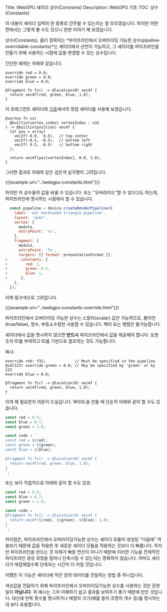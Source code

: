 Title: WebGPU 셰이더 상수(Constants)
Description: WebGPU 기초
TOC: 상수(Constants)

이 내용이 셰이더 입력의 한 종류로 간주될 수 있는지는 잘 모르겠습니다. 
하지만 어떤 면에서는 그렇게 볼 수도 있으니 한번 이야기 해 보겠습니다.

상수(Constants), 좀더 정확히는 *파이프라인에서 오버라이딩 가능한 상수(pipeline-overridable constants)*는 셰이더에서 선언이 가능하고, 
그 셰이더를 파이프라인을 만들기 위해 사용하는 시점에 값을 변경할 수 있는 상수입니다.

간단한 예제는 아래와 같습니다.

```wgsl
override red = 0.0;
override green = 0.0;
override blue = 0.0;

@fragment fn fs() -> @location(0) vec4f {
  return vec4f(red, green, blue, 1.0);
}
```

이 프래그먼트 셰이더와 [기초](webgpu-fundamentals.html)에서의 정점 셰이더를 사용해 보겠습니다.

```wgsl
@vertex fn vs(
  @builtin(vertex_index) vertexIndex : u32
) -> @builtin(position) vec4f {
  let pos = array(
    vec2f( 0.0,  0.5),  // top center
    vec2f(-0.5, -0.5),  // bottom left
    vec2f( 0.5, -0.5)   // bottom right
  );

  return vec4f(pos[vertexIndex], 0.0, 1.0);
}
```

그러면 결과로 아래와 같은 검은색 삼각형이 그려집니다.

{{{example url="../webgpu-constants.html"}}}

하지만 저 상수들의 값을 바꿀 수 있습니다. 
또는 "오버라이드"할 수 있다고도 하는데, 파이프라인에 명시하는 시점에서 할 수 있습니다.

```js
  const pipeline = device.createRenderPipeline({
    label: 'our hardcoded triangle pipeline',
    layout: 'auto',
    vertex: {
      module,
      entryPoint: 'vs',
    },
    fragment: {
      module,
      entryPoint: 'fs',
      targets: [{ format: presentationFormat }],
+      constants: {
+        red: 1,
+        green: 0.5,
+        blue: 1,
+      },
    },
  });
```

이제 핑크색으로 그려집니다.

{{{example url="../webgpu-constants-override.html"}}}

파이프라인에서 오버라이딩 가능한 상수는 스칼라(scalar) 값만 가능하므로, 
불리언(true/false), 정수, 부동소수점만 사용할 수 있습니다. 
벡터 또는 행렬은 불가능합니다.

셰이더에서 값을 명시하지 않으면 **반드시** 파이프라인에서 값을 제공해야 합니다. 
또한 숫자 ID를 부여하고 ID를 기반으로 참조하는 것도 가능합니다.

예시:

```wgsl
override red: f32;             // Must be specified in the pipeline
@id(123) override green = 0.0; // May be specified by 'green' or by 123
override blue = 0.0;

@fragment fn fs() -> @location(0) vec4f {
  return vec4f(red, green, blue, 1.0);
}
```

이게 왜 필요한지 의문이 드실겁니다. 
WGSL을 만들 때 단순히 아래와 같이 할 수도 있습니다.

```js
const red = 0.5;
const blue = 0.7;
const green = 1.0;

const code = `
const red = ${red};
const green = ${green};
const blue = ${blue};

@fragment fn fs() -> @location(0) vec4f {
  return vec4f(red, green, blue, 1.0);
}
`;
```

또는 보다 직접적으로 아래와 같이 할 수도 있죠.

```js
const red = 0.5;
const blue = 0.7;
const green = 1.0;

const code = `
@fragment fn fs() -> @location(0) vec4f {
  return vec4f(${red}, ${green}, ${blue}, 1.0);
}
`;
```

차이점은, 파이프라인에서 오버라이딩가능한 상수는 셰이더 모듈이 생성된 "다음에" 적용되기 때문에 값을 적용한 후 새로운 셰이더 모듈을 적용하는 것보다 더 빠릅니다. 
하지만 파이프라인을 만드는 것 자체가 빠른 연산이 아니기 때문에 이러한 기능을 전체적인 파이프라인 생성 과정을 얼마나 단축시킬 수 있는지는 명확하지 않습니다. 
아마도 셰이더가 복잡해질수록 단축되는 시간이 더 커질 것입니다.

어쨌든 이 기능은 셰이더에 적은 양의 데이터를 전달하는 방법 중 하나입니다.

색상값을 전달하기 위해 파이프라인에서 오버라이딩가능한 상수를 사용하는 것은 흔한 일이 **아닙니다**. 
위 예시는 그저 이해하기 쉽고 결과를 보여주기 좋기 때문에 만든 것입니다. 
대신에 반복 횟수를 명시하거나 배열의 크기(예를 들어 조명의 개수 등)를 명시하는 데 보다 유용합니다.
